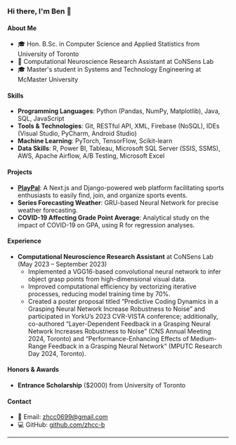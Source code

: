### Hi there, I'm Ben 👋

#### About Me
- 🎓 Hon. B.Sc. in Computer Science and Applied Statistics from University of Toronto
- 🧠 Computational Neuroscience Research Assistant at CoNSens Lab
- 🎓 Master's student in Systems and Technology Engineering at McMaster University 

#### Skills
- **Programming Languages**: Python (Pandas, NumPy, Matplotlib), Java, SQL, JavaScript
- **Tools & Technologies**: Git, RESTful API, XML, Firebase (NoSQL), IDEs (Visual Studio, PyCharm, Android Studio)
- **Machine Learning**: PyTorch, TensorFlow, Scikit-learn
- **Data Skills**: R, Power BI, Tableau, Microsoft SQL Server (SSIS, SSMS), AWS, Apache Airflow, A/B Testing, Microsoft Excel

#### Projects
- **[PlayPal](https://big-cow-king.github.io/PlayPal-Frontend/)**: A Next.js and Django-powered web platform facilitating sports enthusiasts to easily find, join, and organize sports events.
- **Series Forecasting Weather**: GRU-based Neural Network for precise weather forecasting.
- **COVID-19 Affecting Grade Point Average**: Analytical study on the impact of COVID-19 on GPA, using R for regression analyses.

#### Experience
- **Computational Neuroscience Research Assistant** at CoNSens Lab (May 2023 – September 2023)
  - Implemented a VGG16-based convolutional neural network to infer object grasp points from high-dimensional visual data.
  - Improved computational efficiency by vectorizing iterative processes, reducing model training time by 70%.
  - Created a poster proposal titled “Predictive Coding Dynamics in a Grasping Neural Network Increase Robustness to Noise” and participated in YorkU’s 2023 CVR-VISTA conference; additionally, co-authored “Layer-Dependent Feedback in a Grasping Neural Network Increases Robustness to Noise” (CNS Annual Meeting 2024, Toronto) and “Performance-Enhancing Effects of Medium-Range Feedback in a Grasping Neural Network” (MPUTC Research Day 2024, Toronto).

#### Honors & Awards
- **Entrance Scholarship** ($2000) from University of Toronto

#### Contact
- 📧 Email: [zhcc0699@gmail.com](mailto:zhcc0699@gmail.com)
- 💻 GitHub: [github.com/zhcc-b](https://github.com/zhcc-b)

---
